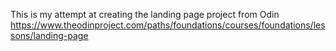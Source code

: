 This is my attempt at creating the landing page project from Odin 
https://www.theodinproject.com/paths/foundations/courses/foundations/lessons/landing-page
